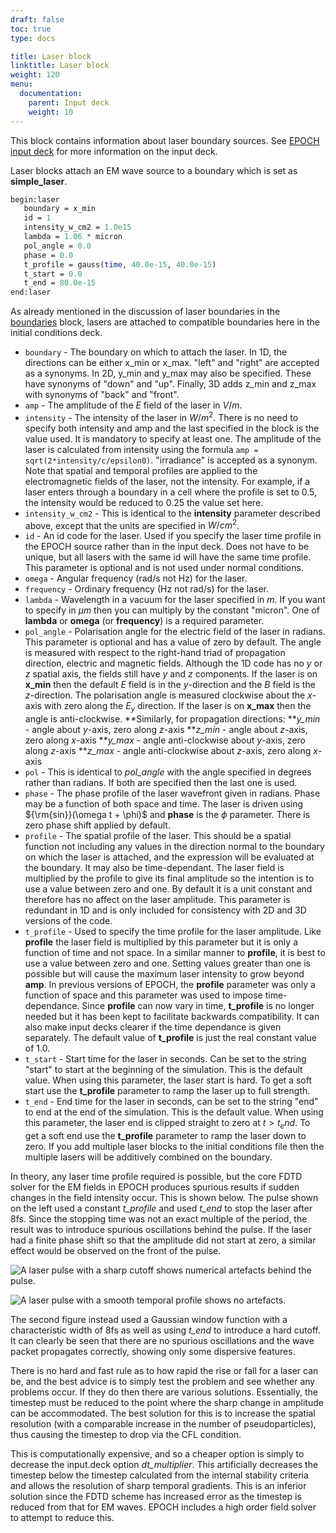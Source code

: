 ```yaml
---
draft: false
toc: true
type: docs

title: Laser block
linktitle: Laser block
weight: 120
menu:
  documentation:
    parent: Input deck
    weight: 10
---
```


This block contains information about laser boundary sources. See [EPOCH
input deck][Input_deck] for more information on the
input deck.

Laser blocks attach an EM wave source to a boundary which is set as
**simple_laser**.

```perl
begin:laser
   boundary = x_min
   id = 1
   intensity_w_cm2 = 1.0e15
   lambda = 1.06 * micron
   pol_angle = 0.0
   phase = 0.0
   t_profile = gauss(time, 40.0e-15, 40.0e-15)
   t_start = 0.0
   t_end = 80.0e-15
end:laser
```

As already mentioned in the discussion of laser boundaries in the
[boundaries][Input_deck_boundaries] block, lasers are
attached to compatible boundaries here in the initial conditions deck.
- `boundary` - The boundary on which to attach the laser. In
1D, the directions can be either x_min or x_max. "left" and "right"
are accepted as a synonyms. In 2D, y_min and y_max may also be
specified. These have synonyms of "down" and "up". Finally, 3D adds
z_min and z_max with synonyms of "back" and "front".
- `amp` - The amplitude of the $E$ field of the laser in
$V/m$.
- `intensity` - The intensity of the laser in $W/m^2$. There
is no need to specify both intensity and amp and the last specified in
the block is the value used. It is mandatory to specify at least one.
The amplitude of the laser is calculated from intensity using the
formula `amp = sqrt(2*intensity/c/epsilon0)`. "irradiance" is accepted
as a synonym. Note that spatial and temporal profiles are applied to
the electromagnetic fields of the laser, not the intensity. For 
example, if a laser enters through a boundary in a cell where the 
profile is set to 0.5, the intensity would be reduced to 0.25 the value
set here.
- `intensity_w_cm2` - This is identical to the
**intensity** parameter described above, except that the units are
specified in $W/cm^2$.
- `id` - An id code for the laser. Used if you specify the
laser time profile in the EPOCH source rather than in the input deck.
Does not have to be unique, but all lasers with the same id will have
the same time profile. This parameter is optional and is not used under
normal conditions.
- `omega` - Angular frequency (rad/s not Hz) for the laser.
- `frequency` - Ordinary frequency (Hz not rad/s) for the
laser.
- `lambda` - Wavelength in a vacuum for the laser specified
in $m$. If you want to specify in $\mu m$ then you can multiply by the
constant "micron". One of **lambda** or **omega** (or **frequency**) is
a required parameter.
- `pol_angle` - Polarisation angle for the electric field of
the laser in radians. This parameter is optional and has a value of zero
by default. The angle is measured with respect to the right-hand triad
of propagation direction, electric and magnetic fields. Although the 1D
code has no $y$ or $z$ spatial axis, the fields still have $y$ and $z$
components. If the laser is on **x_min** then the default $E$ field is
in the $y$-direction and the $B$ field is the $z$-direction. The
polarisation angle is measured clockwise about the $x$-axis with zero
along the $E_y$ direction. If the laser is on **x_max** then the angle
is anti-clockwise.
\*\*Similarly, for propagation directions:
\*\**y_min* - angle about $y$-axis, zero along $z$-axis
\*\**z_min* - angle about $z$-axis, zero along $x$-axis
\*\**y_max* - angle anti-clockwise about $y$-axis, zero along $z$-axis
\*\**z_max* - angle anti-clockwise about $z$-axis, zero along $x$-axis
- `pol` - This is identical to *pol_angle* with the angle
specified in degrees rather than radians. If both are specified then the
last one is used.
- `phase` - The phase profile of the laser wavefront given in
radians. Phase may be a function of both space and time. The laser is
driven using ${\rm{sin}}(\omega t + \phi)$ and **phase** is the $\phi$
parameter. There is zero phase shift applied by default.
- `profile` - The spatial profile of the laser. This should
be a spatial function not including any values in the direction normal
to the boundary on which the laser is attached, and the expression will
be evaluated at the boundary. It may also be time-dependant. The laser
field is multiplied by the profile to give its final amplitude so the
intention is to use a value between zero and one. By default it is a
unit constant and therefore has no affect on the laser amplitude. This
parameter is redundant in 1D and is only included for consistency with
2D and 3D versions of the code. 
- `t_profile` - Used to specify the time profile for the
laser amplitude. Like **profile** the laser field is multiplied by this
parameter but it is only a function of time and not space. In a similar
manner to **profile**, it is best to use a value between zero and one.
Setting values greater than one is possible but will cause the maximum
laser intensity to grow beyond **amp**. In previous versions of EPOCH,
the **profile** parameter was only a function of space and this
parameter was used to impose time-dependance. Since **profile** can now
vary in time, **t_profile** is no longer needed but it has been kept to
facilitate backwards compatibility. It can also make input decks clearer
if the time dependance is given separately. The default value of
**t_profile** is just the real constant value of 1.0.
- `t_start` - Start time for the laser in seconds. Can be
set to the string "start" to start at the beginning of the simulation.
This is the default value. When using this parameter, the laser start is
hard. To get a soft start use the **t_profile** parameter to ramp the
laser up to full strength.
- `t_end` - End time for the laser in seconds, can be set to
the string "end" to end at the end of the simulation. This is the
default value. When using this parameter, the laser end is clipped
straight to zero at $t > t_end$. To get a soft end use the
**t_profile** parameter to ramp the laser down to zero.
If you add multiple laser blocks to the initial conditions file then the
multiple lasers will be additively combined on the boundary.

In theory, any laser time profile required is possible, but the core
FDTD solver for the EM fields in EPOCH produces spurious results if
sudden changes in the field intensity occur. This is shown below. The
pulse shown on the left used a constant *t_profile* and used *t_end*
to stop the laser after 8fs. Since the stopping time was not an exact
multiple of the period, the result was to introduce spurious
oscillations behind the pulse. If the laser had a finite phase shift so
that the amplitude did not start at zero, a similar effect would be
observed on the front of the pulse.

![A laser pulse with a sharp cutoff shows numerical artefacts behind the
pulse.
](Pulse2.png)

![A laser pulse with a smooth temporal profile shows no
artefacts.](Pulse1.png)

The second figure instead used a Gaussian window function with a
characteristic width of 8fs as well as using *t_end* to introduce a
hard cutoff. It can clearly be seen that there are no spurious
oscillations and the wave packet propagates correctly, showing only some
dispersive features.

There is no hard and fast rule as to how rapid the rise or fall for a
laser can be, and the best advice is to simply test the problem and see
whether any problems occur. If they do then there are various solutions.
Essentially, the timestep must be reduced to the point where the sharp
change in amplitude can be accommodated. The best solution for this is
to increase the spatial resolution (with a comparable increase in the
number of pseudoparticles), thus causing the timestep to drop via the
CFL condition.

This is computationally expensive, and so a cheaper option is simply to
decrease the input.deck option *dt_multiplier*. This artificially
decreases the timestep below the timestep calculated from the internal
stability criteria and allows the resolution of sharp temporal
gradients. This is an inferior solution since the FDTD scheme has
increased error as the timestep is reduced from that for EM waves. EPOCH
includes a high order field solver to attempt to reduce this.



<!-- ########################  Cross references  ######################## -->


[Input_deck]: /documentation/input_deck/input_deck
[Input_deck_boundaries]: /documentation/input_deck/input_deck_boundaries
